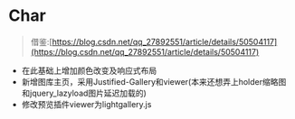 # Char

> 借鉴:[https://blog.csdn.net/qq_27892551/article/details/50504117](https://blog.csdn.net/qq_27892551/article/details/50504117)

* 在此基础上增加颜色改变及响应式布局
* 新增图库主页，采用Justified-Gallery和viewer(本来还想弄上holder缩略图和jquery_lazyload图片延迟加载的)
* 修改预览插件viewer为lightgallery.js